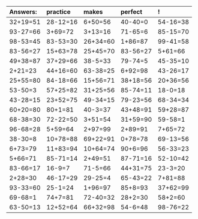 | Answers: | practice | makes | perfect | ! |
| :--- | :--- | :--- | :--- | :--- |
| 32+19=51 | 28-12=16 | 6+50=56 | 40-40=0 | 54-16=38 | 
| 93-27=66 | 3+69=72 | 3+13=16 | 71-65=6 | 85-15=70 | 
| 98-53=45 | 83-53=30 | 26+34=60 | 1+86=87 | 99-41=58 | 
| 83-56=27 | 15+63=78 | 25+45=70 | 83-56=27 | 5+61=66 | 
| 49+38=87 | 37+29=66 | 38-5=33 | 79-74=5 | 45-35=10 | 
| 2+21=23 | 44+16=60 | 63-38=25 | 6+92=98 | 43-26=17 | 
| 25+55=80 | 84-18=66 | 15+56=71 | 38+18=56 | 20+36=56 | 
| 53-50=3 | 57+25=82 | 31+25=56 | 85-74=11 | 18-0=18 | 
| 43-28=15 | 23+52=75 | 49-34=15 | 79-23=56 | 68-34=34 | 
| 60+20=80 | 80+1=81 | 40-3=37 | 43+48=91 | 59+28=87 | 
| 68-38=30 | 72-22=50 | 3+51=54 | 31+59=90 | 59-58=1 | 
| 96-68=28 | 5+59=64 | 2+97=99 | 2+89=91 | 7+65=72 | 
| 38-30=8 | 10+78=88 | 69+22=91 | 0+78=78 | 69-13=56 | 
| 6+73=79 | 11+83=94 | 10+64=74 | 90+6=96 | 56-33=23 | 
| 5+66=71 | 85-71=14 | 2+49=51 | 87-71=16 | 52-10=42 | 
| 83-66=17 | 16-9=7 | 71-5=66 | 44+31=75 | 23-3=20 | 
| 2+28=30 | 46-17=29 | 29-25=4 | 65-43=22 | 7+81=88 | 
| 93-33=60 | 25-1=24 | 1+96=97 | 85+8=93 | 37+62=99 | 
| 69-68=1 | 74+7=81 | 72-40=32 | 28+2=30 | 58+2=60 | 
| 63-50=13 | 12+52=64 | 66+32=98 | 54-6=48 | 98-76=22 | 
